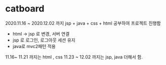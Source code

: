 # catboard

2020.11.16 ~ 2020.12.02 까지 jsp + java + css + html 공부하여 프로젝트 진행함
  - html -> jsp 로 변경, 서버 연결
  - jsp 로 로그인, 로그아웃 세션 유지
  - java로 mvc2패턴 적용

11.16~ 11.21 까지는 html , css 
11.23 ~ 12.02 까지는 jsp, java 더해서 함.
